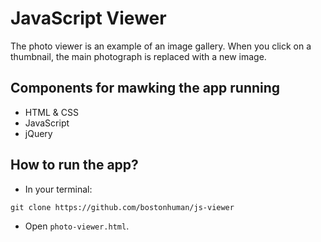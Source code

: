 # JavaScript Viewer
The photo viewer is an example of an image gallery. When you click on a thumbnail, the main photograph is replaced with a new image.

## Components for mawking the app running

* HTML & CSS
* JavaScript
* jQuery

## How to run the app?

* In your terminal:
```
git clone https://github.com/bostonhuman/js-viewer
```
* Open `photo-viewer.html`.
